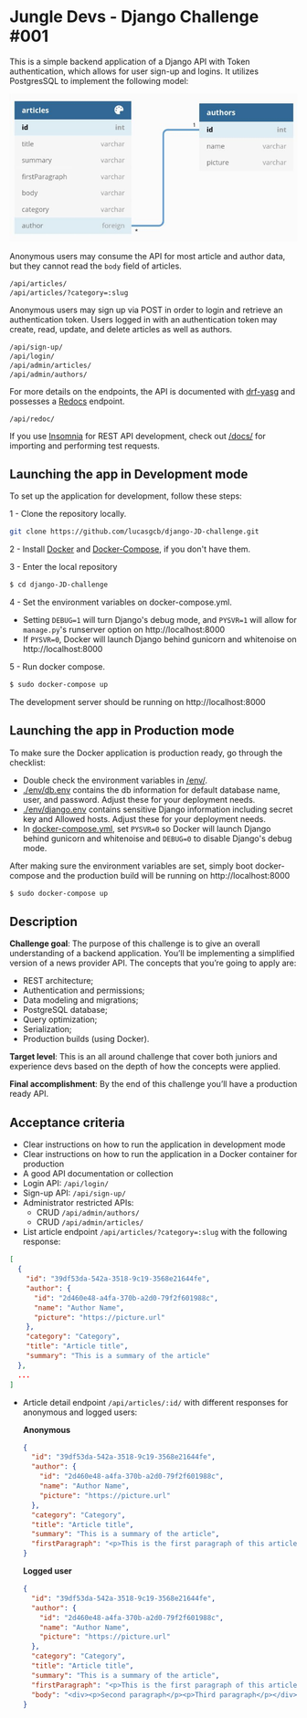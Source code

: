 # Jungle Devs - Django Challenge #001

This is a simple backend application of a Django API with Token authentication, which allows for user sign-up and logins. It utilizes PostgresSQL to implement the following model:

![](./docs/models.jpg)

Anonymous users may consume the API for most article and author data, but they cannot read the `body` field of articles.

```
/api/articles/
/api/articles/?category=:slug
```



Anonymous users may sign up via POST in order to login and retrieve an authentication token. Users logged in with an authentication token may create, read, update, and delete articles as well as authors.

```
/api/sign-up/
/api/login/
/api/admin/articles/
/api/admin/authors/
```

For more details on the endpoints, the API is documented with [drf-yasg](https://github.com/axnsan12/drf-yasg) and possesses a [Redocs](https://github.com/Redocly/redoc) endpoint.

```
/api/redoc/
```

If you use [Insomnia](https://insomnia.rest/download) for REST API development, check out [/docs/](./docs/) for importing and performing test requests.

## Launching the app in Development mode

To set up the application for development, follow these steps: 

1 - Clone the repository locally.
```bash
git clone https://github.com/lucasgcb/django-JD-challenge.git
```

2 - Install [Docker](https://docs.docker.com/get-docker/) and [Docker-Compose](https://docs.docker.com/compose/install/), if you don't have them.

3 - Enter the local repository
```bash
$ cd django-JD-challenge
```

4 - Set the environment variables on docker-compose.yml. 
- Setting `DEBUG=1` will turn Django's debug mode, and `PYSVR=1` will allow for `manage.py`'s runserver option on http://localhost:8000
-  If `PYSVR=0`, Docker will launch Django behind gunicorn and whitenoise on http://localhost:8000 

5 - Run docker compose.
```bash
$ sudo docker-compose up
```

The development server should be running on http://localhost:8000 


## Launching the app in Production mode

To make sure the Docker application is production ready, go through the checklist:

- Double check the environment variables in [/env/](./env/). 
- [./env/db.env](./env/db.env) contains the db information for default database name, user, and password. Adjust these for your deployment needs.
- [./env/django.env](./env/django.env) contains sensitive Django information including secret key and Allowed hosts. Adjust these for your deployment needs.
- In [docker-compose.yml](./docker-compose.yml), set `PYSVR=0` so Docker will launch Django behind gunicorn and whitenoise and `DEBUG=0` to disable Django's debug mode.

After making sure the environment variables are set, simply boot docker-compose and the production build will be running on http://localhost:8000

```bash
$ sudo docker-compose up
```

## Description

**Challenge goal**: The purpose of this challenge is to give an overall understanding of a backend application. You’ll be implementing a simplified version of a news provider API. The concepts that you’re going to apply are:

- REST architecture;
- Authentication and permissions;
- Data modeling and migrations;
- PostgreSQL database;
- Query optimization;
- Serialization;
- Production builds (using Docker).

**Target level**: This is an all around challenge that cover both juniors and experience devs based on the depth of how the concepts were applied.

**Final accomplishment**: By the end of this challenge you’ll have a production ready API.

## Acceptance criteria

- Clear instructions on how to run the application in development mode
- Clear instructions on how to run the application in a Docker container for production
- A good API documentation or collection
- Login API: `/api/login/`
- Sign-up API: `/api/sign-up/`
- Administrator restricted APIs:
  - CRUD `/api/admin/authors/`
  - CRUD `/api/admin/articles/`
- List article endpoint `/api/articles/?category=:slug` with the following response:
```json
[
  {
    "id": "39df53da-542a-3518-9c19-3568e21644fe",
    "author": {
      "id": "2d460e48-a4fa-370b-a2d0-79f2f601988c",
      "name": "Author Name",
      "picture": "https://picture.url"
    },
    "category": "Category",
    "title": "Article title",
    "summary": "This is a summary of the article"
  },
  ...
]
```
- Article detail endpoint `/api/articles/:id/` with different responses for anonymous and logged users:

    **Anonymous**
    ```json
    {
      "id": "39df53da-542a-3518-9c19-3568e21644fe",
      "author": {
        "id": "2d460e48-a4fa-370b-a2d0-79f2f601988c",
        "name": "Author Name",
        "picture": "https://picture.url"
      },
      "category": "Category",
      "title": "Article title",
      "summary": "This is a summary of the article",
      "firstParagraph": "<p>This is the first paragraph of this article</p>"
    }
    ```

    **Logged user**
    ```json
    {
      "id": "39df53da-542a-3518-9c19-3568e21644fe",
      "author": {
        "id": "2d460e48-a4fa-370b-a2d0-79f2f601988c",
        "name": "Author Name",
        "picture": "https://picture.url"
      },
      "category": "Category",
      "title": "Article title",
      "summary": "This is a summary of the article",
      "firstParagraph": "<p>This is the first paragraph of this article</p>",
      "body": "<div><p>Second paragraph</p><p>Third paragraph</p></div>"
    }
    ```

